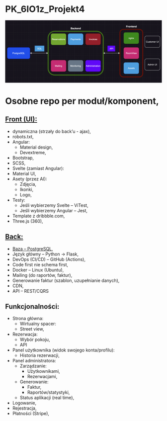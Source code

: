 # PK_6IO1z_Projekt4

![image](/Pictures/App_model.png)

# Osobne repo per moduł/komponent, 
## [Front (UI):](https://github.com/PLProjektKompetencyjny/PK_6IO1z_Projekt4_Frontend) 
  - dynamiczna (strzały do back’u - ajax), 
  - robots.txt, 
  - Angular: 
    - Material design, 
    - Devextreme, 
  - Bootstrap, 
  - SCSS, 
  - Svelte (zamiast Angular): 
  - Material UI,  
  - Asety (przez AI): 
    - Zdjęcia, 
    - Ikonki, 
    - Logo, 
  - Testy: 
    - Jeśli wybierzemy Svelte – ViTest, 
    - Jeśli wybierzemy Angular – Jest, 
  - Template z dribbble.com, 
  - Three.js (360), 

## [Back:](https://github.com/PLProjektKompetencyjny/PK_6IO1z_Projekt4_Backend) 
  - [Baza – PostgreSQL](https://github.com/PLProjektKompetencyjny/PK_6IO1z_Projekt4_DataBase), 
  - Język główny – Python -> Flask, 
  - DevOps (CI/CD) – GitHub (Actions), 
  - Code first nie schema first, 
  - Docker – Linux (Ubuntu), 
  - Mailing (do raportów, faktur), 
  - Generowanie faktur (szablon, uzupełnianie danych), 
  - CDN, 
  - API  – REST/CQRS 
## Funkcjonalności:  
  - Strona główna:  
    - Wirtualny spacer: 
    - Street view, 
  - Rezerwacja: 
    - Wybór pokoju, 
    - API 
  - Panel użytkownika (widok swojego konta/profilu): 
    - Historia rezerwacji, 
  - Panel administratora: 
    - Zarządzanie: 
      - Użytkownikami, 
      - Rezerwacjami,  
    - Generowanie: 
      - Faktur, 
      - Raportów/statystyki, 
    - Status aplikacji (real time), 
  - Logowanie, 
  - Rejestracja,  
  - Płatności (Stripe), 
